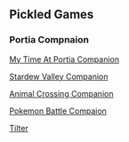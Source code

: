 ## Pickled Games

### Portia Compnaion

[My Time At Portia Companion](http://myfancy.app/is/UnofficialPortiaCompanion/home)

[Stardew Valley Companion](http://myfancy.app/is/UnofficialSVCompanion/home)

[Animal Crossing Companion]()

[Pokemon Battle Compaion]()

[Tilter]()
